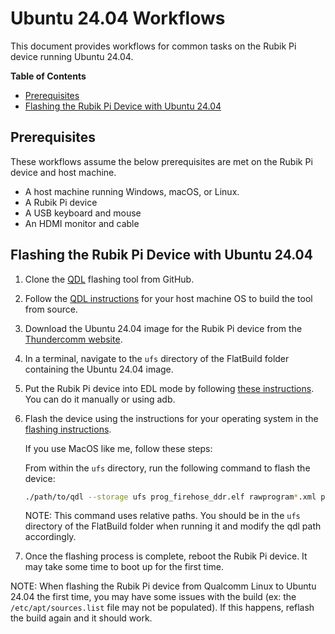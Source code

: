 # Ubuntu 24.04 Workflows

This document provides workflows for common tasks on the Rubik Pi device running Ubuntu 24.04.

**Table of Contents**
- [Prerequisites](#prerequisites)
- [Flashing the Rubik Pi Device with Ubuntu 24.04](#flashing-the-rubik-pi-device-with-ubuntu-2404)

## Prerequisites
These workflows assume the below prerequisites are met on the Rubik Pi device and host machine.

- A host machine running Windows, macOS, or Linux.
- A Rubik Pi device
- A USB keyboard and mouse
- An HDMI monitor and cable

## Flashing the Rubik Pi Device with Ubuntu 24.04
1. Clone the [QDL](https://github.com/linux-msm/qdl) flashing tool from GitHub.
2. Follow the [QDL instructions](https://github.com/linux-msm/qdl/blob/master/README.md) for your host machine OS to build the tool from source.
3. Download the Ubuntu 24.04 image for the Rubik Pi device from the [Thundercomm website](https://www.thundercomm.com/rubik-pi-3/en/docs/rubik-pi-3-user-manual/1.1.2/get-started#download-images).
4. In a terminal, navigate to the `ufs` directory of the FlatBuild folder containing the Ubuntu 24.04 image.
5. Put the Rubik Pi device into EDL mode by following [these instructions](https://www.thundercomm.com/rubik-pi-3/en/docs/rubik-pi-3-user-manual/1.1.2/get-started#flash-images). You can do it manually or using adb.
6. Flash the device using the instructions for your operating system in the [flashing instructions](https://www.thundercomm.com/rubik-pi-3/en/docs/rubik-pi-3-user-manual/1.1.2/get-started#flash-images).

    If you use MacOS like me, follow these steps:
    
    From within the `ufs` directory, run the following command to flash the device:
    ```bash
    ./path/to/qdl --storage ufs prog_firehose_ddr.elf rawprogram*.xml patch*.xml
    ```
    NOTE: This command uses relative paths. You should be in the `ufs` directory of the FlatBuild folder when running it and modify the qdl path accordingly.
7. Once the flashing process is complete, reboot the Rubik Pi device. It may take some time to boot up for the first time.

NOTE: When flashing the Rubik Pi device from Qualcomm Linux to Ubuntu 24.04 the first time, you may have some issues with the build (ex: the `/etc/apt/sources.list` file may not be populated). If this happens, reflash the build again and it should work.